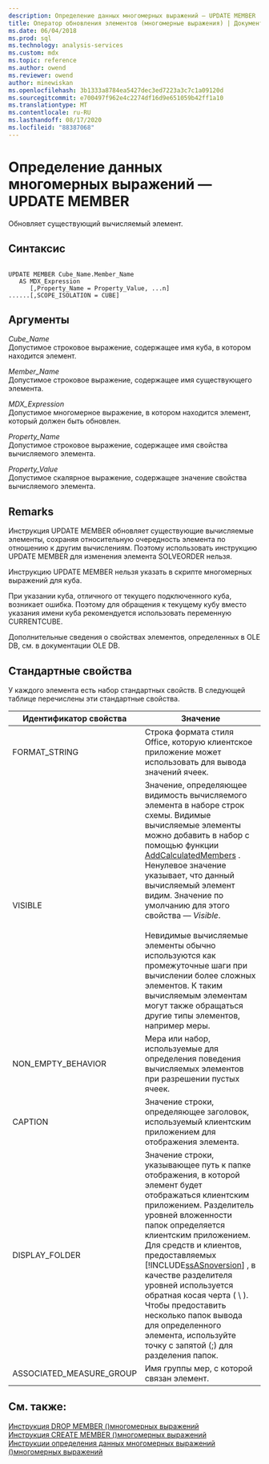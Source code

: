 ```yaml
---
description: Определение данных многомерных выражений — UPDATE MEMBER
title: Оператор обновления элементов (многомерные выражения) | Документация Майкрософт
ms.date: 06/04/2018
ms.prod: sql
ms.technology: analysis-services
ms.custom: mdx
ms.topic: reference
ms.author: owend
ms.reviewer: owend
author: minewiskan
ms.openlocfilehash: 3b1333a8784ea5427dec3ed7223a3c7c1a09120d
ms.sourcegitcommit: e700497f962e4c2274df16d9e651059b42ff1a10
ms.translationtype: MT
ms.contentlocale: ru-RU
ms.lasthandoff: 08/17/2020
ms.locfileid: "88387068"
---
```

# <a name="mdx-data-definition---update-member"></a>Определение данных многомерных выражений — UPDATE MEMBER


  Обновляет существующий вычисляемый элемент.  
  
## <a name="syntax"></a>Синтаксис  
  
```  
  
UPDATE MEMBER Cube_Name.Member_Name   
   AS MDX_Expression  
      [,Property_Name = Property_Value, ...n]  
......[,SCOPE_ISOLATION = CUBE]  
```  
  
## <a name="arguments"></a>Аргументы  
 *Cube_Name*  
 Допустимое строковое выражение, содержащее имя куба, в котором находится элемент.  
  
 *Member_Name*  
 Допустимое строковое выражение, содержащее имя существующего элемента.  
  
 *MDX_Expression*  
 Допустимое многомерное выражение, в котором находится элемент, который должен быть обновлен.  
  
 *Property_Name*  
 Допустимое строковое выражение, содержащее имя свойства вычисляемого элемента.  
  
 *Property_Value*  
 Допустимое скалярное выражение, содержащее значение свойства вычисляемого элемента.  
  
## <a name="remarks"></a>Remarks  
 Инструкция UPDATE MEMBER обновляет существующие вычисляемые элементы, сохраняя относительную очередность элемента по отношению к другим вычислениям. Поэтому использовать инструкцию UPDATE MEMBER для изменения элемента SOLVEORDER нельзя.  
  
 Инструкцию UPDATE MEMBER нельзя указать в скрипте многомерных выражений для куба.  
  
 При указании куба, отличного от текущего подключенного куба, возникает ошибка. Поэтому для обращения к текущему кубу вместо указания имени куба рекомендуется использовать переменную CURRENTCUBE.  
  
 Дополнительные сведения о свойствах элементов, определенных в OLE DB, см. в документации OLE DB.  
  
## <a name="standard-properties"></a>Стандартные свойства  
 У каждого элемента есть набор стандартных свойств. В следующей таблице перечислены эти стандартные свойства.  
  
|Идентификатор свойства|Значение|  
|-------------------------|-------------|  
|FORMAT_STRING|Строка формата стиля Office, которую клиентское приложение может использовать для вывода значений ячеек.|  
|VISIBLE|Значение, определяющее видимость вычисляемого элемента в наборе строк схемы. Видимые вычисляемые элементы можно добавить в набор с помощью функции [AddCalculatedMembers](../mdx/addcalculatedmembers-mdx.md) . Ненулевое значение указывает, что данный вычисляемый элемент видим. Значение по умолчанию для этого свойства — *Visible*.<br /><br /> Невидимые вычисляемые элементы обычно используются как промежуточные шаги при вычислении более сложных элементов. К таким вычисляемым элементам могут также обращаться другие типы элементов, например меры.|  
|NON_EMPTY_BEHAVIOR|Мера или набор, используемые для определения поведения вычисляемых элементов при разрешении пустых ячеек.|  
|CAPTION|Значение строки, определяющее заголовок, используемый клиентским приложением для отображения элемента.|  
|DISPLAY_FOLDER|Значение строки, указывающее путь к папке отображения, в которой элемент будет отображаться клиентским приложением. Разделитель уровней вложенности папок определяется клиентским приложением. Для средств и клиентов, предоставляемых [!INCLUDE[ssASnoversion](../includes/ssasnoversion-md.md)] , в качестве разделителя уровней используется обратная косая черта ( \\ ). Чтобы предоставить несколько папок вывода для определенного элемента, используйте точку с запятой (;) для разделения папок.|  
|ASSOCIATED_MEASURE_GROUP|Имя группы мер, с которой связан элемент.|  
  
## <a name="see-also"></a>См. также:  
 [Инструкция DROP MEMBER &#40;&#41;многомерных выражений ](../mdx/mdx-data-definition-drop-member.md)   
 [Инструкция CREATE MEMBER &#40;&#41;многомерных выражений ](../mdx/mdx-data-definition-create-member.md)   
 [Инструкции определения данных многомерных выражений &#40;&#41;многомерных выражений ](../mdx/mdx-data-definition-statements-mdx.md)  
  
  
